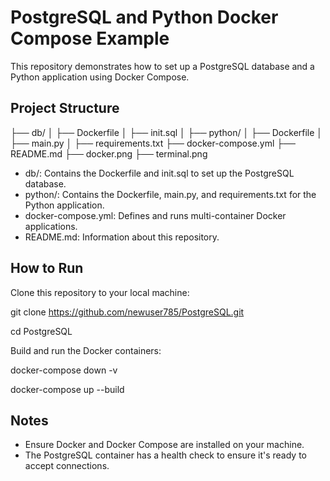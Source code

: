 # PostgreSQL and Python Docker Compose Example
This repository demonstrates how to set up a PostgreSQL database and a Python application using Docker Compose.
## Project Structure

├── db/
│   ├── Dockerfile
│   ├── init.sql
│
├── python/
│   ├── Dockerfile
│   ├── main.py
│   ├── requirements.txt
├── docker-compose.yml
├── README.md
├── docker.png
├── terminal.png

- db/: Contains the Dockerfile and init.sql to set up the PostgreSQL database.
- python/: Contains the Dockerfile, main.py, and requirements.txt for the Python application.
- docker-compose.yml: Defines and runs multi-container Docker applications.
- README.md: Information about this repository.

## How to Run

Clone this repository to your local machine:

git clone https://github.com/newuser785/PostgreSQL.git

cd PostgreSQL

Build and run the Docker containers:

docker-compose down -v

docker-compose up --build

## Notes

- Ensure Docker and Docker Compose are installed on your machine.
- The PostgreSQL container has a health check to ensure it's ready to accept connections.

